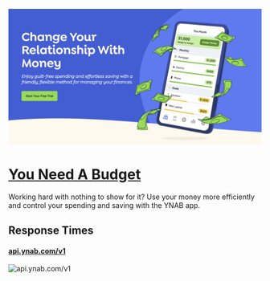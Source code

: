 [![Visit You Need A Budget](imagePreview.png)](https://api.youneedabudget.com)

# [You Need A Budget](https://api.youneedabudget.com)

Working hard with nothing to show for it? Use your money more efficiently and control your spending and saving with the YNAB app.

## Response Times

#### [api.ynab.com/v1](https://api.ynab.com/v1)

![api.ynab.com/v1](response-time-charts/api.ynab.com%2Fv1.png)
